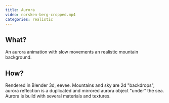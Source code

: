```yaml
---
title: Aurora
video: norsken-berg-cropped.mp4
categories: realistic
---
```


## What?

An aurora animation with slow movements an realistic mountain background.

## How?

Rendered in Blender 3d, eevee. Mountains and sky are 2d "backdrops", aurora reflection is a duplicated and mirrored aurora object "under" the sea. Aurora is build with several materials and textures.
